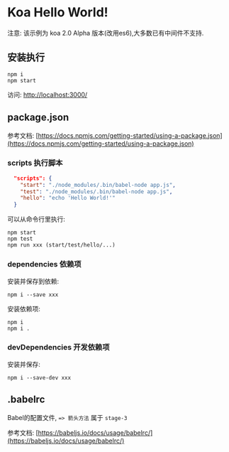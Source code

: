 # Koa Hello World!

注意: 该示例为 koa 2.0 Alpha 版本(改用es6),大多数已有中间件不支持.

## 安装执行

```
npm i 
npm start
```

访问: [http://localhost:3000/](http://localhost:3000/)

## package.json

参考文档: [https://docs.npmjs.com/getting-started/using-a-package.json](https://docs.npmjs.com/getting-started/using-a-package.json)

### scripts 执行脚本

```json
  "scripts": {
    "start": "./node_modules/.bin/babel-node app.js",
    "test": "./node_modules/.bin/babel-node app.js",
    "hello": "echo 'Hello World!'"
  }
```

可以从命令行里执行:

```
npm start
npm test
npm run xxx (start/test/hello/...)
```

### dependencies 依赖项

安装并保存到依赖:

```
npm i --save xxx
```

安装依赖项:

```
npm i
npm i .
```

### devDependencies 开发依赖项

安装并保存:

```
npm i --save-dev xxx
```

## .babelrc

Babel的配置文件, `=> 箭头方法` 属于 `stage-3`

参考文档: [https://babeljs.io/docs/usage/babelrc/](https://babeljs.io/docs/usage/babelrc/)
